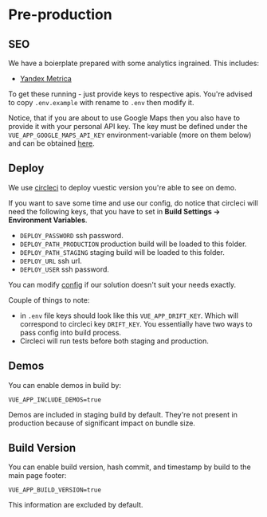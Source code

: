 # Pre-production

## SEO

We have a boierplate prepared with some analytics ingrained. This includes:

- [Yandex Metrica](https://metrica.yandex.com/about)

To get these running - just provide keys to respective apis. You're advised to copy `.env.example` with rename to `.env` then modify it.

Notice, that if you are about to use Google Maps then you also have to provide it with your personal API key. The key must be defined under the `VUE_APP_GOOGLE_MAPS_API_KEY` environment-variable (more on them below) and can be obtained [here](https://developers.google.com/maps/documentation/javascript/get-api-key).

## Deploy

We use [circleci](https://circleci.com) to deploy vuestic version you're able to see on demo.

If you want to save some time and use our config, do notice that circleci will need the following keys, that you have to set in **Build Settings -> Environment Variables**.

- `DEPLOY_PASSWORD` ssh password.
- `DEPLOY_PATH_PRODUCTION` production build will be loaded to this folder.
- `DEPLOY_PATH_STAGING` staging build will be loaded to this folder.
- `DEPLOY_URL` ssh url.
- `DEPLOY_USER` ssh password.

You can modify [config](../.circleci/config.yml) if our solution doesn't suit your needs exactly.

Couple of things to note:

- in `.env` file keys should look like this `VUE_APP_DRIFT_KEY`. Which will correspond to circleci key `DRIFT_KEY`. You essentially have two ways to pass config into build process.
- Circleci will run tests before both staging and production.

## Demos

You can enable demos in build by:

```
VUE_APP_INCLUDE_DEMOS=true
```

Demos are included in staging build by default. They're not present in production because of significant impact on bundle size.

## Build Version

You can enable build version, hash commit, and timestamp by build to the main page footer:

```
VUE_APP_BUILD_VERSION=true
```

This information are excluded by default.
